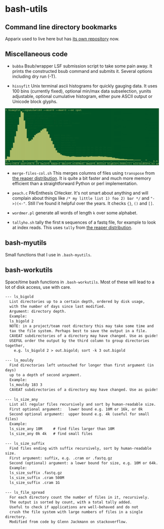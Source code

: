 # bash-utils

## Command line directory bookmarks

Apparix used to live here but has [its own repository](https://github.com/micans/apparix)
now.


## Miscellaneous code

- `bubba` Bsub/wrapper LSF submission script to take some pain away.
  It prints the constructed bsub command and submits it. Several options
  including dry run (-T).

- `hissyfit`  Unix terminal ascii histograms for quickly gauging data.
  It uses 100 bins (currently fixed), optional min/max data subselection, yunits
  adjustable, optional cumulative histogram, either pure ASCII output or
  Unicode block glyphs.

![screenshot](https://github.com/micans/bash-utils/blob/master/img/hissyfit.png)

- `merge-files-col.sh` This merges columns of files using `transpose`
  from [the reaper distribution](https://github.com/micans/reaper). It is quite a bit faster and much
  more memory efficient than a straightforward Python or perl implementation.

- `peach.c`  PArEnthesis CHecker. It's not smart about anything and will complain about
   things like `/* my little list 1) foo 2) bar */` and `"->)(<-"`. Still I've found it
   helpful over the years. It checks `{}`, `()` and `[]`.

- `wordmer.pl` generate all words of length `k` over some alphabet.

- `tallyho.sh` tally the first `N` sequences of a fastq file, for example to look at index reads.
   This uses `tally` from [the reaper distribution](https://github.com/micans/reaper).


## bash-myutils

Small functions that I use in `.bash-myutils`.

## bash-workutils

Space/time bash functions in `.bash-workutils`. Most of these will lead to a lot
of disk access, use with care.


```
--- ls_bigold
  List directories up to a certain depth, ordered by disk usage,
  with the number of days since last modified.
  Argument: directory depth.
  Example:
  ls_bigold 2
  NOTE: in a project/team root directory this may take some time and
  tax the file system. Perhaps best to save the output in a file.
  CAVEAT subdirectories of a directory may have changed. Use as guide!
  USEFUL order the output by the third column to group directories together,
    e.g. ls_bigold 2 > out.bigold; sort -k 3 out.bigold

--- ls_mouldy
  Find directories left untouched for longer than first argument (in days)
  up to a depth of second argument.
  Example:
  ls_mouldy 183 3
  CAVEAT subdirectories of a directory may have changed. Use as guide!

--- ls_size_any
  List all regular files recursively and sort by human-readable size.
  First optional argument:   lower bound e.g. 10M or 16k, or 0k
  Second optional argument:  upper bound e.g. 4k (useful for small files)
  Example:
  ls_size_any 10M     # find files larger than 10M
  ls_size_any 0k 4k   # find small files

--- ls_size_suffix
  Find files ending with suffix recursively, sort by human-readable size.
  First argument: suffix, e.g. .cram or .fastq.gz
  Second (optional) argument: a lower bound for size, e.g. 10M or 64k.
  Example:
  ls_size_suffix .fastq.gz
  ls_size_suffix .cram 500M
  ls_size_suffix .cram 1G

--- ls_file_spread
  For each directory count the number of files in it, recursively.
  The output is sorted by count, with a total tally added.
  Useful to check if applications are well-behaved and do not
  crush the file system with large numbers of files in a single directory.
  Modified from code by Glenn Jackmann on stackoverflow.
```
